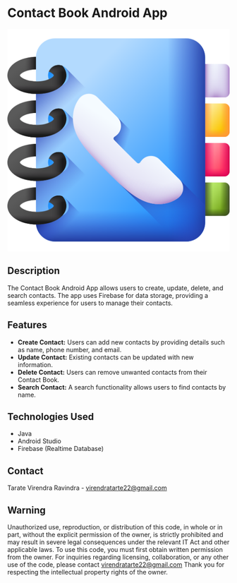 # Contact Book Android App

<p align="center">
  <img src="app/src/main/res/drawable/logo.png" alt="Logo"/>
</p>

## Description

The Contact Book Android App allows users to create, update, delete, and search contacts. The app uses Firebase for data storage, providing a seamless experience for users to manage their contacts.

## Features

- **Create Contact:** Users can add new contacts by providing details such as name, phone number, and email.
- **Update Contact:** Existing contacts can be updated with new information.
- **Delete Contact:** Users can remove unwanted contacts from their Contact Book.
- **Search Contact:** A search functionality allows users to find contacts by name.

## Technologies Used

- Java
- Android Studio
- Firebase (Realtime Database)

## Contact
Tarate Virendra Ravindra - virendratarte22@gmail.com


## Warning
Unauthorized use, reproduction, or distribution of this code, in whole or in part, without the explicit permission of the owner, is strictly prohibited and may result in severe legal consequences under the relevant IT Act and other applicable laws.
To use this code, you must first obtain written permission from the owner. For inquiries regarding licensing, collaboration, or any other use of the code, please contact virendratarte22@gmail.com
Thank you for respecting the intellectual property rights of the owner.
